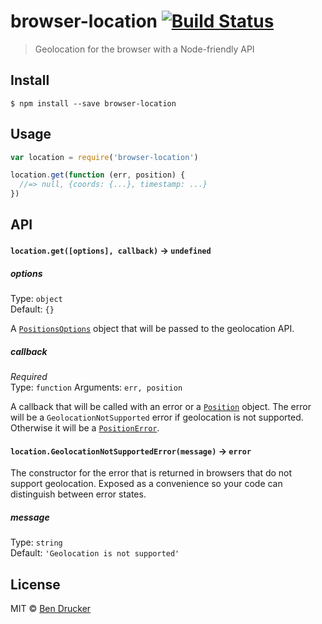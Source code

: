 # browser-location [![Build Status](https://travis-ci.org/bendrucker/browser-location.svg?branch=master)](https://travis-ci.org/bendrucker/browser-location)

> Geolocation for the browser with a Node-friendly API


## Install

```
$ npm install --save browser-location
```


## Usage

```js
var location = require('browser-location')

location.get(function (err, position) {
  //=> null, {coords: {...}, timestamp: ...}  
})
```

## API

#### `location.get([options], callback)` -> `undefined`

##### options

Type: `object`  
Default: `{}`

A [`PositionsOptions`](https://developer.mozilla.org/en-US/docs/Web/API/PositionOptions) object that will be passed to the geolocation API.

##### callback

*Required*  
Type: `function`
Arguments: `err, position`

A callback that will be called with an error or a [`Position`](https://developer.mozilla.org/en-US/docs/Web/API/Position) object. The error will be a `GeolocationNotSupported` error if geolocation is not supported. Otherwise it will be a [`PositionError`](https://developer.mozilla.org/en-US/docs/Web/API/PositionError).

#### `location.GeolocationNotSupportedError(message)` -> `error`

The constructor for the error that is returned in browsers that do not support geolocation. Exposed as a convenience so your code can distinguish between error states.

##### message

Type: `string`  
Default: `'Geolocation is not supported'`

## License

MIT © [Ben Drucker](http://bendrucker.me)
